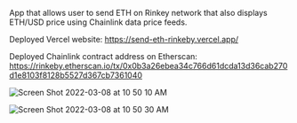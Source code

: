 App that allows user to send ETH on Rinkey network that also displays ETH/USD price using Chainlink data price feeds.

Deployed Vercel website: https://send-eth-rinkeby.vercel.app/

Deployed Chainlink contract address on Etherscan: https://rinkeby.etherscan.io/tx/0x0b3a26ebea34c766d61dcda13d36cab270d1e8103f8128b5527d367cb7361040


![Screen Shot 2022-03-08 at 10 50 10 AM](https://user-images.githubusercontent.com/97472796/157305254-84743f93-ca2d-4721-8b77-855d527cc6c8.png)

![Screen Shot 2022-03-08 at 10 50 30 AM](https://user-images.githubusercontent.com/97472796/157305299-0eaa3d55-e1c9-49ec-b089-07690f0cf6e1.png)
